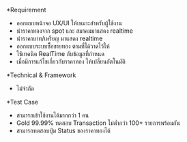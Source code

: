 *Requirement
- ออกแบบหน้าจอ UX/UI ให้เหมาะสําหรับผู้ใช้งาน
- นําราคาทองจาก spot และ สมาคมมาแสดง realtime
- นําราคาบาท/เหรียญ มาแสดง realtime
- ออกแบบระบบซื็อขายทอง ตามที่ได้วาดไว้ให้
- ใช้เทคนิค RealTime กับข้อมูลที่กำหนด
- เมื่อมีการแก้ไขเกี่ยวกับราคาทอง ให้เปลี่ยนอัตโนมัติ

*Technical & Framework
- ไม่จำกัด

*Test Case
- สามารถเข้าใช้งานได้มากกว่า 1 คน
- Gold 99.99% ทดสอบ Transaction ไม่ต่ำกว่า 100+ รายการพร้อมกัน
- สามารถทดสอบปุ่ม Status ของราคาทองได้